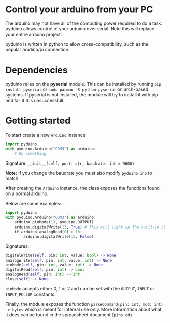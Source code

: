 # Control your arduino from your PC

The arduino may not have all of the computing power required to do a task. pyduino allows control of your arduino over serial. Note this will replace your entire arduino project.

pyduino is written in python to allow cross-compatibility, such as the popular arudino/pi connection.

# Dependencies

pyduino relies on the __pyserial__ module. This can be installed by running `pip install pyserial` or `sudo pacman -S python-pyserial` on arch-based systems. If pyserial is not installed, the module will try to install it with pip and fail if it is unsuccessfull.

# Getting started

To start create a new `Arduino` instance

```python
import pyduino
with pyduino.Arduino("COM3") as arduino:
    # Do something
```

Signature: `__init__(self, port: str, baudrate: int = 9600)`

**Note:** If you change the baudrate you must also modify `pyduino.ino` to match

After creating the `Arduino` instance, the class exposes the functions found on a normal arduino.

Below are some examples:

```python
import pyduino
with pyduino.Arduino("COM3") as arduino:
    arduino.pinMode(13, pyduino.OUTPUT)
    arduino.digitalWrite(13, True) # This will light up the built-in LED on the UNO
    if arduino.analogRead(0) > 10:
        arduino.digitalWrite(13, False)
```

Signatures:

```python
digitalWrite(self, pin: int, value: bool) -> None
analogWrite(self, pin: int, value: int) -> None
pinMode(self, pin: int, value: int) -> None
digitalRead(self, pin: int) -> bool
analogRead(self, pin: int) -> int
close(self) -> None
```

`pinMode` accepts either 0, 1 or 2 and can be set with the `OUTPUT`, `INPUT` or `INPUT_PULLUP` constants.

Finally, the module exposes the function `parseCommand(pin: int, mod: int) -> bytes` which is meant for internal use only. More information about what it does can be found in the spreadsheet document `Epins.ods`
